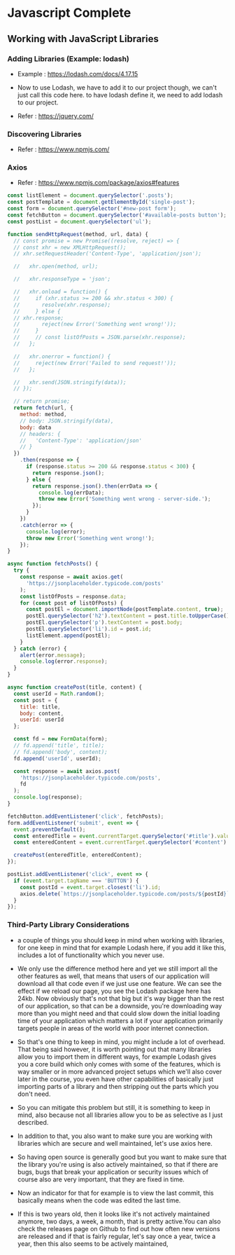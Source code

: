 # Javascript Complete

## Working with JavaScript Libraries

### Adding Libraries (Example: lodash)

* Example : https://lodash.com/docs/4.17.15

* Now to use Lodash, we have to add it to our project though, we can't just call this code here.  to have lodash define it, we need to add lodash to our project.

* Refer : https://jquery.com/

### Discovering Libraries

* Refer : https://www.npmjs.com/

### Axios

* Refer : https://www.npmjs.com/package/axios#features

```js
const listElement = document.querySelector('.posts');
const postTemplate = document.getElementById('single-post');
const form = document.querySelector('#new-post form');
const fetchButton = document.querySelector('#available-posts button');
const postList = document.querySelector('ul');

function sendHttpRequest(method, url, data) {
  // const promise = new Promise((resolve, reject) => {
  // const xhr = new XMLHttpRequest();
  // xhr.setRequestHeader('Content-Type', 'application/json');

  //   xhr.open(method, url);

  //   xhr.responseType = 'json';

  //   xhr.onload = function() {
  //     if (xhr.status >= 200 && xhr.status < 300) {
  //       resolve(xhr.response);
  //     } else {
  // xhr.response;
  //       reject(new Error('Something went wrong!'));
  //     }
  //     // const listOfPosts = JSON.parse(xhr.response);
  //   };

  //   xhr.onerror = function() {
  //     reject(new Error('Failed to send request!'));
  //   };

  //   xhr.send(JSON.stringify(data));
  // });

  // return promise;
  return fetch(url, {
    method: method,
    // body: JSON.stringify(data),
    body: data
    // headers: {
    //   'Content-Type': 'application/json'
    // }
  })
    .then(response => {
      if (response.status >= 200 && response.status < 300) {
        return response.json();
      } else {
        return response.json().then(errData => {
          console.log(errData);
          throw new Error('Something went wrong - server-side.');
        });
      }
    })
    .catch(error => {
      console.log(error);
      throw new Error('Something went wrong!');
    });
}

async function fetchPosts() {
  try {
    const response = await axios.get(
      'https://jsonplaceholder.typicode.com/posts'
    );
    const listOfPosts = response.data;
    for (const post of listOfPosts) {
      const postEl = document.importNode(postTemplate.content, true);
      postEl.querySelector('h2').textContent = post.title.toUpperCase();
      postEl.querySelector('p').textContent = post.body;
      postEl.querySelector('li').id = post.id;
      listElement.append(postEl);
    }
  } catch (error) {
    alert(error.message);
    console.log(error.response);
  }
}

async function createPost(title, content) {
  const userId = Math.random();
  const post = {
    title: title,
    body: content,
    userId: userId
  };

  const fd = new FormData(form);
  // fd.append('title', title);
  // fd.append('body', content);
  fd.append('userId', userId);

  const response = await axios.post(
    'https://jsonplaceholder.typicode.com/posts',
    fd
  );
  console.log(response);
}

fetchButton.addEventListener('click', fetchPosts);
form.addEventListener('submit', event => {
  event.preventDefault();
  const enteredTitle = event.currentTarget.querySelector('#title').value;
  const enteredContent = event.currentTarget.querySelector('#content').value;

  createPost(enteredTitle, enteredContent);
});

postList.addEventListener('click', event => {
  if (event.target.tagName === 'BUTTON') {
    const postId = event.target.closest('li').id;
    axios.delete(`https://jsonplaceholder.typicode.com/posts/${postId}`);
  }
});

```
### Third-Party Library Considerations

* a couple of things you should keep in mind when working with libraries, for one keep in mind that for example Lodash here, if you add it like this, includes a lot of functionality which you never use.

* We only use the difference method here and yet we still import all the other features as well, that means that users of our application will download all that code even if we just use one feature. We can see the effect if we reload our page, you see the Lodash package here has 24kb. Now obviously that's not that big but it's way bigger than the rest of our application, so that can be a downside, you're downloading way more than you might need and that could slow down the initial loading time of your application which matters a lot if your application primarily targets people in areas of the world with poor internet connection.

* So that's one thing to keep in mind, you might include a lot of overhead. That being said however, it is worth pointing out that many libraries allow you to import them in different ways, for example Lodash gives you a core build which only comes with some of the features, which is way smaller or in more advanced project setups which we'll also cover later in the course, you even have other capabilities of basically just importing parts of a library and then stripping out the parts which you don't need.

* So you can mitigate this problem but still, it is something to keep in mind, also because not all libraries allow you to be as selective as I just described.

* In addition to that, you also want to make sure you are working with libraries which are secure and well maintained, let's use axios here.

* So having open source is generally good but you want to make sure that the library you're using is also actively maintained, so that if there are bugs, bugs that break your application or security issues which of course also are very important, that they are fixed in time.

* Now an indicator for that for example is to view the last commit, this basically means when the code was edited the last time.

* If this is two years old, then it looks like it's not actively maintained anymore, two days, a week, a month, that is pretty active.You can also check the releases page on Github to find out how often new versions are released and if that is fairly regular, let's say once a year, twice a year, then this also seems to be actively maintained,

